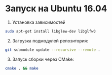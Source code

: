 # Запуск на Ubuntu 16.04

1. Установка зависимостей
```bash
sudo apt-get install libglew-dev libglfw3
```

2. Загрузка подмодулей репозитория:
```bash
git submodule update --recursive --remote .
```

3. Запуск сборки через CMake:
```bash
cmake . && make
```
